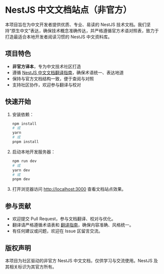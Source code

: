 # NestJS 中文文档站点（非官方）

本项目旨在为中文开发者提供优质、专业、易读的 NestJS 技术文档。我们坚持“原生中文”表达，确保技术概念准确传达，并严格遵循官方术语对照表，致力于打造最适合本地开发者阅读习惯的 NestJS 中文资料库。

## 项目特色

- **非官方译本**，专为中文技术社区打造
- 遵循 [NestJS 中文文档翻译指南][translation-guide]，确保术语统一、表达地道
- 保持与官方文档结构一致，便于查阅与对照
- 支持社区协作，欢迎参与翻译与校对

## 快速开始

1. 安装依赖：

   ```bash
   npm install
   # 或
   yarn
   # 或
   pnpm install
   ```

2. 启动本地开发服务器：

   ```bash
   npm run dev
   # 或
   yarn dev
   # 或
   pnpm dev
   ```

3. 打开浏览器访问 [http://localhost:3000](http://localhost:3000) 查看文档站点效果。

## 参与贡献

- 欢迎提交 Pull Request，参与文档翻译、校对与优化。
- 翻译请严格遵循术语表和 [翻译指南][translation-guide]，确保内容准确、风格统一。
- 有任何建议或问题，欢迎在 Issue 区留言交流。

## 版权声明

本项目为社区驱动的非官方 NestJS 中文文档，仅供学习与交流使用。NestJS 及其相关标识为其官方所有。

[translation-guide]: ./.cursor/rules/nestjs_translation_guide.mdc
